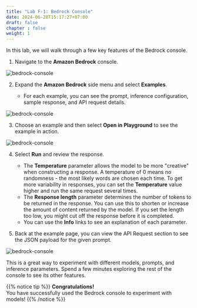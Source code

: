 ```yaml
---
title: "Lab F-1: Bedrock Console"
date: 2024-06-28T15:17:27+07:00
draft: false
chapter : false
weight: 1
---
```

In this lab, we will walk through a few key features of the Bedrock console.

1. Navigate to the **Amazon Bedrock** console.

![bedrock-console](/images/2-Bedrock/F-1/1-bedrock-welcome.png)

2. Expand the **Amazon Bedrock** side menu and select **Examples**.

   - For each example, you can see the prompt, inference configuration, sample response, and API request details.

![bedrock-console](/images/2-Bedrock/F-1/2-examples.png)

3. Choose an example and then select **Open in Playground** to see the example in action.

![bedrock-console](/images/2-Bedrock/F-1/3-playground.png)

4. Select **Run** and review the response.

   - The **Temperature** parameter allows the model to be more "creative" when constructing a response. A temperature of 0 means no randomness - the most likely words are chosen each time. To get more variability in responses, you can set the **Temperature** value higher and run the same request several times.
   - The **Response length** parameter determines the number of tokens to be returned in the response. You can use this to shorten or increase the amount of content returned by the model. If you set the length too low, you might cut off the response before it is completed.
   - You can use the **Info** links to see an explanation of each parameter.

5. Back at the example page, you can view the API Request section to see the JSON payload for the given prompt.

![bedrock-console](/images/2-Bedrock/F-1/4-reqAPI.png)

This is a great way to experiment with different models, prompts, and inference parameters. Spend a few minutes exploring the rest of the console to see its other features.

{{% notice tip %}}
**Congratulations!**\
You have successfully used the Bedrock console to experiment with models!
{{% /notice %}}

